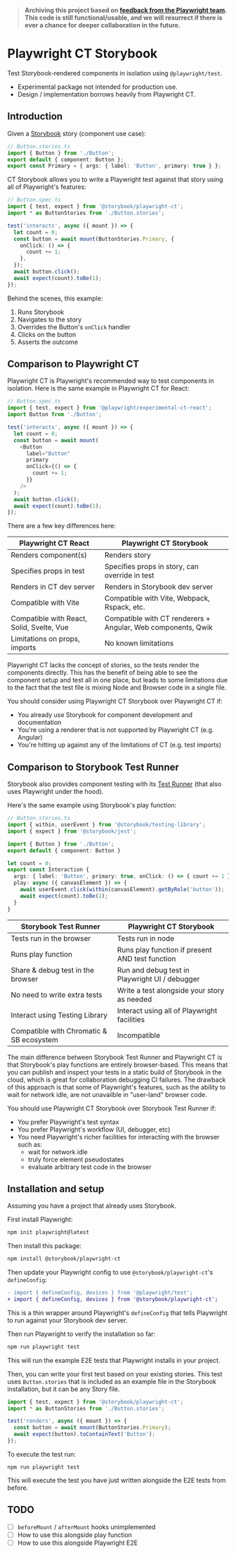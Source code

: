 > **Archiving this project based on [feedback from the Playwright team](https://github.com/microsoft/playwright/pull/26592). This code is still functional/usable, and we will resurrect if there is ever a chance for deeper collaboration in the future.**

# Playwright CT Storybook

Test Storybook-rendered components in isolation using `@playwright/test`.

- Experimental package not intended for production use.
- Design / implementation borrows heavily from Playwright CT.

## Introduction

Given a [Storybook](https://storybook.js.org) story (component use case):

```ts
// Button.stories.ts
import { Button } from './Button';
export default { component: Button };
export const Primary = { args: { label: 'Button', primary: true } };
```

CT Storybook allows you to write a Playwright test against that story using all of Playwright's features:

```ts
// Button.spec.ts
import { test, expect } from '@storybook/playwright-ct';
import * as ButtonStories from './Button.stories';

test('interacts', async ({ mount }) => {
  let count = 0;
  const button = await mount(ButtonStories.Primary, {
    onClick: () => {
      count += 1;
    },
  });
  await button.click();
  await expect(count).toBe(1);
});
```

Behind the scenes, this example:

1. Runs Storybook
2. Navigates to the story
3. Overrides the Button's `onClick` handler
4. Clicks on the button
5. Asserts the outcome

## Comparison to Playwright CT

Playwright CT is Playwright's recommended way to test components in isolation. Here is the same example in Playwright CT for React:

```ts
// Button.spec.ts
import { test, expect } from '@playwright/experimental-ct-react';
import Button from './Button';

test('interacts', async ({ mount }) => {
  let count = 0;
  const button = await mount(
    <Button
      label="Button"
      primary
      onClick={() => {
        count += 1;
      }}
    />
  );
  await button.click();
  await expect(count).toBe(1);
});
```

There are a few key differences here:

| Playwright CT React                       | Playwright CT Storybook                                      |
| ----------------------------------------- | ------------------------------------------------------------ |
| Renders component(s)                      | Renders story                                                |
| Specifies props in test                   | Specifies props in story, can override in test               |
| Renders in CT dev server                  | Renders in Storybook dev server                              |
| Compatible with Vite                      | Compatible with Vite, Webpack, Rspack, etc.                  |
| Compatible with React, Solid, Svelte, Vue | Compatible with CT renderers + Angular, Web components, Qwik |
| Limitations on props, imports             | No known limitations                                         |

Playwright CT lacks the concept of stories, so the tests render the components directly. This has the benefit of being able to see the component setup and test all in one place, but leads to some limitations due to the fact that the test file is mixing Node and Browser code in a single file.

You should consider using Playwright CT Storybook over Playwright CT if:

- You already use Storybook for component development and documentation
- You're using a renderer that is not supported by Playwright CT (e.g. Angular)
- You're hitting up against any of the limitations of CT (e.g. test imports)

## Comparison to Storybook Test Runner

Storybook also provides component testing with its [Test Runner](https://storybook.js.org/docs/react/writing-tests/test-runner) (that also uses Playwright under the hood).

Here's the same example using Storybook's play function:

```ts
// Button.stories.ts
import { within, userEvent } from '@storybook/testing-library';
import { expect } from '@storybook/jest';

import { Button } from './Button';
export default { component: Button }

let count = 0;
export const Interaction {
  args: { label: 'Button', primary: true, onClick: () => { count += 1 } },
  play: async ({ canvasElement }) => {
    await userEvent.click(within(canvasElement).getByRole('button'));
    await expect(count).toBe(1);
  }
}
```

| Storybook Test Runner                    | Playwright CT Storybook                         |
| ---------------------------------------- | ----------------------------------------------- |
| Tests run in the browser                 | Tests run in node                               |
| Runs play function                       | Runs play function if present AND test function |
| Share & debug test in the browser        | Run and debug test in Playwright UI / debugger  |
| No need to write extra tests             | Write a test alongside your story as needed     |
| Interact using Testing Library           | Interact using all of Playwright facilities     |
| Compatible with Chromatic & SB ecosystem | Incompatible                                    |

The main difference between Storybook Test Runner and Playwright CT is that Storybook's play functions are entirely browser-based. This means that you can publish and inspect your tests in a static build of Storybook in the cloud, which is great for collaboration debugging CI failures. The drawback of this approach is that some of Playwright's features, such as the ability to wait for network idle, are not unavailble in "user-land" browser code.

You should use Playwright CT Storybook over Storybook Test Runner if:

- You prefer Playwright's test syntax
- You prefer Playwright's workflow (UI, debugger, etc)
- You need Playwright's richer facilities for interacting with the browser such as:
  - wait for network idle
  - truly force element pseudostates
  - evaluate arbitrary test code in the browser

## Installation and setup

Assuming you have a project that already uses Storybook.

First install Playwright:

```sh
npm init playwright@latest
```

Then install this package:

```sh
npm install @storybook/playwright-ct
```

Then update your Playwright config to use `@storybook/playwright-ct`'s `defineConfig`:

```diff
- import { defineConfig, devices } from '@playwright/test';
+ import { defineConfig, devices } from '@storybook/playwright-ct';
```

This is a thin wrapper around Playwright's `defineConfig` that tells Playwright to run against your Storybook dev server.

Then run Playwright to verify the installation so far:

```sh
npm run playwright test
```

This will run the example E2E tests that Playwright installs in your project.

Then, you can write your first test based on your existing stories. This test uses `Button.stories` that is included as an example file in the Storybook installation, but it can be any Story file.

```js
import { test, expect } from '@storybook/playwright-ct';
import * as ButtonStories from './Button.stories';

test('renders', async ({ mount }) => {
  const button = await mount(ButtonStories.Primary);
  await expect(button).toContainText('Button');
});
```

To execute the test run:

```
npm run playwright test
```

This will execute the test you have just written alongside the E2E tests from before.

## TODO

- [ ] `beforeMount` / `afterMount` hooks unimplemented
- [ ] How to use this alongside play function
- [ ] How to use this alongside Playwright E2E
